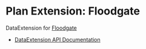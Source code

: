 # Plan Extension: Floodgate
DataExtension for [Floodgate](https://github.com/GeyserMC/Geyser/wiki/Floodgate/)

- [DataExtension API Documentation](https://github.com/plan-player-analytics/Plan/wiki/APIv5)
